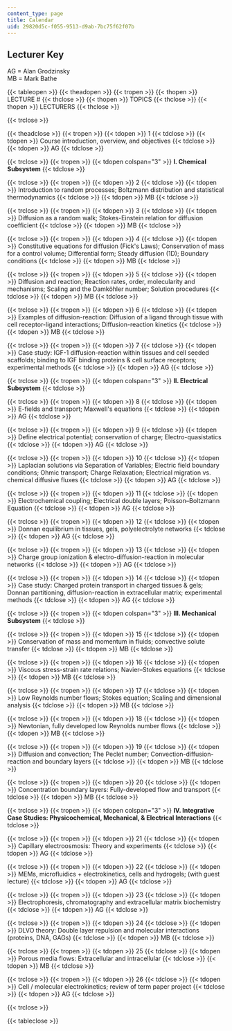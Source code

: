```yaml
---
content_type: page
title: Calendar
uid: 29820d5c-f055-9513-d9ab-7bc75f62f07b
---
```


Lecturer Key
------------

AG = Alan Grodzinsky  
MB = Mark Bathe

{{< tableopen >}}
{{< theadopen >}}
{{< tropen >}}
{{< thopen >}}
LECTURE #
{{< thclose >}}
{{< thopen >}}
TOPICS
{{< thclose >}}
{{< thopen >}}
LECTURERS
{{< thclose >}}

{{< trclose >}}

{{< theadclose >}}
{{< tropen >}}
{{< tdopen >}}
1
{{< tdclose >}}
{{< tdopen >}}
Course introduction, overview, and objectives
{{< tdclose >}}
{{< tdopen >}}
AG
{{< tdclose >}}

{{< trclose >}}
{{< tropen >}}
{{< tdopen colspan="3" >}}
**I. Chemical Subsystem**
{{< tdclose >}}

{{< trclose >}}
{{< tropen >}}
{{< tdopen >}}
2
{{< tdclose >}}
{{< tdopen >}}
Introduction to random processes; Boltzmann distribution and statistical thermodynamics
{{< tdclose >}}
{{< tdopen >}}
MB
{{< tdclose >}}

{{< trclose >}}
{{< tropen >}}
{{< tdopen >}}
3
{{< tdclose >}}
{{< tdopen >}}
Diffusion as a random walk; Stokes-Einstein relation for diffusion coefficient
{{< tdclose >}}
{{< tdopen >}}
MB
{{< tdclose >}}

{{< trclose >}}
{{< tropen >}}
{{< tdopen >}}
4
{{< tdclose >}}
{{< tdopen >}}
Constitutive equations for diffusion (Fick's Laws); Conservation of mass for a control volume; Differential form; Steady diffusion (1D); Boundary conditions
{{< tdclose >}}
{{< tdopen >}}
MB
{{< tdclose >}}

{{< trclose >}}
{{< tropen >}}
{{< tdopen >}}
5
{{< tdclose >}}
{{< tdopen >}}
Diffusion and reaction; Reaction rates, order, molecularity and mechanisms; Scaling and the Damköhler number; Solution procedures
{{< tdclose >}}
{{< tdopen >}}
MB
{{< tdclose >}}

{{< trclose >}}
{{< tropen >}}
{{< tdopen >}}
6
{{< tdclose >}}
{{< tdopen >}}
Examples of diffusion-reaction: Diffusion of a ligand through tissue with cell receptor-ligand interactions; Diffusion-reaction kinetics
{{< tdclose >}}
{{< tdopen >}}
MB
{{< tdclose >}}

{{< trclose >}}
{{< tropen >}}
{{< tdopen >}}
7
{{< tdclose >}}
{{< tdopen >}}
Case study: IGF-1 diffusion-reaction within tissues and cell seeded scaffolds; binding to IGF binding proteins & cell surface receptors; experimental methods
{{< tdclose >}}
{{< tdopen >}}
AG
{{< tdclose >}}

{{< trclose >}}
{{< tropen >}}
{{< tdopen colspan="3" >}}
**II. Electrical Subsystem**
{{< tdclose >}}

{{< trclose >}}
{{< tropen >}}
{{< tdopen >}}
8
{{< tdclose >}}
{{< tdopen >}}
E-fields and transport; Maxwell's equations
{{< tdclose >}}
{{< tdopen >}}
AG
{{< tdclose >}}

{{< trclose >}}
{{< tropen >}}
{{< tdopen >}}
9
{{< tdclose >}}
{{< tdopen >}}
Define electrical potential; conservation of charge; Electro-quasistatics
{{< tdclose >}}
{{< tdopen >}}
AG
{{< tdclose >}}

{{< trclose >}}
{{< tropen >}}
{{< tdopen >}}
10
{{< tdclose >}}
{{< tdopen >}}
Laplacian solutions via Separation of Variables; Electric field boundary conditions; Ohmic transport; Charge Relaxation; Electrical migration vs. chemical diffusive fluxes
{{< tdclose >}}
{{< tdopen >}}
AG
{{< tdclose >}}

{{< trclose >}}
{{< tropen >}}
{{< tdopen >}}
11
{{< tdclose >}}
{{< tdopen >}}
Electrochemical coupling; Electrical double layers; Poisson–Boltzmann Equation
{{< tdclose >}}
{{< tdopen >}}
AG
{{< tdclose >}}

{{< trclose >}}
{{< tropen >}}
{{< tdopen >}}
12
{{< tdclose >}}
{{< tdopen >}}
Donnan equilibrium in tissues, gels, polyelectrolyte networks
{{< tdclose >}}
{{< tdopen >}}
AG
{{< tdclose >}}

{{< trclose >}}
{{< tropen >}}
{{< tdopen >}}
13
{{< tdclose >}}
{{< tdopen >}}
Charge group ionization & electro-diffusion-reaction in molecular networks
{{< tdclose >}}
{{< tdopen >}}
AG
{{< tdclose >}}

{{< trclose >}}
{{< tropen >}}
{{< tdopen >}}
14
{{< tdclose >}}
{{< tdopen >}}
Case study: Charged protein transport in charged tissues & gels; Donnan partitioning, diffusion-reaction in extracellular matrix; experimental methods
{{< tdclose >}}
{{< tdopen >}}
AG
{{< tdclose >}}

{{< trclose >}}
{{< tropen >}}
{{< tdopen colspan="3" >}}
**III. Mechanical Subsystem**
{{< tdclose >}}

{{< trclose >}}
{{< tropen >}}
{{< tdopen >}}
15
{{< tdclose >}}
{{< tdopen >}}
Conservation of mass and momentum in fluids; convective solute transfer
{{< tdclose >}}
{{< tdopen >}}
MB
{{< tdclose >}}

{{< trclose >}}
{{< tropen >}}
{{< tdopen >}}
16
{{< tdclose >}}
{{< tdopen >}}
Viscous stress-strain rate relations; Navier–Stokes equations
{{< tdclose >}}
{{< tdopen >}}
MB
{{< tdclose >}}

{{< trclose >}}
{{< tropen >}}
{{< tdopen >}}
17
{{< tdclose >}}
{{< tdopen >}}
Low Reynolds number flows; Stokes equation; Scaling and dimensional analysis
{{< tdclose >}}
{{< tdopen >}}
MB
{{< tdclose >}}

{{< trclose >}}
{{< tropen >}}
{{< tdopen >}}
18
{{< tdclose >}}
{{< tdopen >}}
Newtonian, fully developed low Reynolds number flows
{{< tdclose >}}
{{< tdopen >}}
MB
{{< tdclose >}}

{{< trclose >}}
{{< tropen >}}
{{< tdopen >}}
19
{{< tdclose >}}
{{< tdopen >}}
Diffusion and convection; The Peclet number; Convection-diffusion-reaction and boundary layers
{{< tdclose >}}
{{< tdopen >}}
MB
{{< tdclose >}}

{{< trclose >}}
{{< tropen >}}
{{< tdopen >}}
20
{{< tdclose >}}
{{< tdopen >}}
Concentration boundary layers: Fully-developed flow and transport
{{< tdclose >}}
{{< tdopen >}}
MB
{{< tdclose >}}

{{< trclose >}}
{{< tropen >}}
{{< tdopen colspan="3" >}}
**IV. Integrative Case Studies: Physicochemical, Mechanical, & Electrical Interactions**
{{< tdclose >}}

{{< trclose >}}
{{< tropen >}}
{{< tdopen >}}
21
{{< tdclose >}}
{{< tdopen >}}
Capillary electroosmosis: Theory and experiments
{{< tdclose >}}
{{< tdopen >}}
AG
{{< tdclose >}}

{{< trclose >}}
{{< tropen >}}
{{< tdopen >}}
22
{{< tdclose >}}
{{< tdopen >}}
MEMs, microfluidics + electrokinetics, cells and hydrogels; (with guest lecture)
{{< tdclose >}}
{{< tdopen >}}
AG
{{< tdclose >}}

{{< trclose >}}
{{< tropen >}}
{{< tdopen >}}
23
{{< tdclose >}}
{{< tdopen >}}
Electrophoresis, chromatography and extracellular matrix biochemistry
{{< tdclose >}}
{{< tdopen >}}
AG
{{< tdclose >}}

{{< trclose >}}
{{< tropen >}}
{{< tdopen >}}
24
{{< tdclose >}}
{{< tdopen >}}
DLVO theory: Double layer repulsion and molecular interactions (proteins, DNA, GAGs)
{{< tdclose >}}
{{< tdopen >}}
MB
{{< tdclose >}}

{{< trclose >}}
{{< tropen >}}
{{< tdopen >}}
25
{{< tdclose >}}
{{< tdopen >}}
Porous media flows: Extracellular and intracellular
{{< tdclose >}}
{{< tdopen >}}
MB
{{< tdclose >}}

{{< trclose >}}
{{< tropen >}}
{{< tdopen >}}
26
{{< tdclose >}}
{{< tdopen >}}
Cell / molecular electrokinetics; review of term paper project
{{< tdclose >}}
{{< tdopen >}}
AG
{{< tdclose >}}

{{< trclose >}}

{{< tableclose >}}